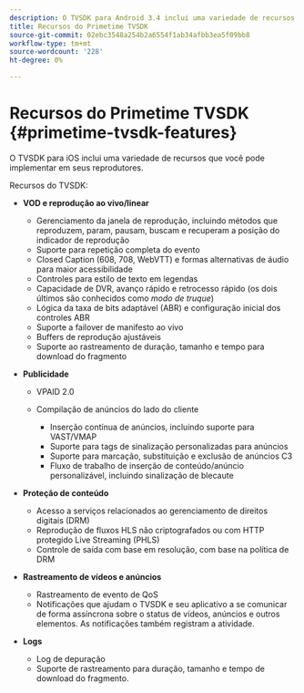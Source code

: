 ```yaml
---
description: O TVSDK para Android 3.4 inclui uma variedade de recursos que você pode implementar em seus reprodutores.
title: Recursos do Primetime TVSDK
source-git-commit: 02ebc3548a254b2a6554f1ab34afbb3ea5f09bb8
workflow-type: tm+mt
source-wordcount: '228'
ht-degree: 0%

---
```


# Recursos do Primetime TVSDK {#primetime-tvsdk-features}

O TVSDK para iOS inclui uma variedade de recursos que você pode implementar em seus reprodutores.

Recursos do TVSDK:

* **VOD e reprodução ao vivo/linear**

   * Gerenciamento da janela de reprodução, incluindo métodos que reproduzem, param, pausam, buscam e recuperam a posição do indicador de reprodução
   * Suporte para repetição completa do evento
   * Closed Caption (608, 708, WebVTT) e formas alternativas de áudio para maior acessibilidade
   * Controles para estilo de texto em legendas
   * Capacidade de DVR, avanço rápido e retrocesso rápido (os dois últimos são conhecidos como *modo de truque*)
   * Lógica da taxa de bits adaptável (ABR) e configuração inicial dos controles ABR
   * Suporte a failover de manifesto ao vivo
   * Buffers de reprodução ajustáveis
   * Suporte ao rastreamento de duração, tamanho e tempo para download do fragmento

* **Publicidade**

   * VPAID 2.0
   * Compilação de anúncios do lado do cliente

      * Inserção contínua de anúncios, incluindo suporte para VAST/VMAP
      * Suporte para tags de sinalização personalizadas para anúncios
      * Suporte para marcação, substituição e exclusão de anúncios C3
      * Fluxo de trabalho de inserção de conteúdo/anúncio personalizável, incluindo sinalização de blecaute

* **Proteção de conteúdo**

   * Acesso a serviços relacionados ao gerenciamento de direitos digitais (DRM)
   * Reprodução de fluxos HLS não criptografados ou com HTTP protegido Live Streaming (PHLS)
   * Controle de saída com base em resolução, com base na política de DRM

* **Rastreamento de vídeos e anúncios**

   * Rastreamento de evento de QoS
   * Notificações que ajudam o TVSDK e seu aplicativo a se comunicar de forma assíncrona sobre o status de vídeos, anúncios e outros elementos. As notificações também registram a atividade.

* **Logs**

   * Log de depuração
   * Suporte de rastreamento para duração, tamanho e tempo de download do fragmento.

